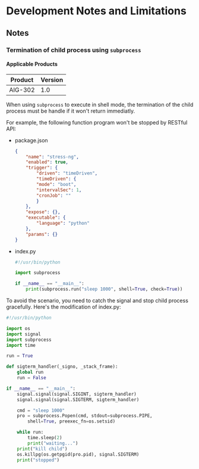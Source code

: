 # Development Notes and Limitations

## Notes

### Termination of child process using `subprocess`

#### Applicable Products
| Product | Version |
| ------- | ------- |
| AIG-302 | 1.0 |

When using `subprocess` to execute in shell mode, the termination of the child process must be handle if it won't return immediatly.

For example, the following function program won't be stopped by RESTful API:
* package.json
    ```json
    {
        "name": "stress-ng",
        "enabled": true,
        "trigger": {
            "driven": "timeDriven",
            "timeDriven": {
            "mode": "boot",
            "intervalSec": 1,
            "cronJob": ""
            }
        },
        "expose": {},
        "executable": {
            "language": "python"
        },
        "params": {}
    }
    ```
* index.py
    ```python
    #!/usr/bin/python

    import subprocess

    if __name__ == "__main__":
        print(subprocess.run("sleep 1000", shell=True, check=True))
    ```

To avoid the scenario, you need to catch the signal and stop child process gracefully. Here's the modification of index.py:
```python
#!/usr/bin/python

import os
import signal
import subprocess
import time

run = True

def sigterm_handler(_signo, _stack_frame):
    global run
    run = False

if __name__ == "__main__":
    signal.signal(signal.SIGINT, sigterm_handler)
    signal.signal(signal.SIGTERM, sigterm_handler)

    cmd = "sleep 1000"
    pro = subprocess.Popen(cmd, stdout=subprocess.PIPE,
        shell=True, preexec_fn=os.setsid)

    while run:
        time.sleep(2)
        print("waiting...")
    print("kill child")
    os.killpg(os.getpgid(pro.pid), signal.SIGTERM)
    print("stopped")
```

